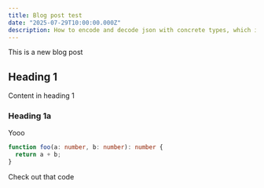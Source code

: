 ```yaml
---
title: Blog post test
date: "2025-07-29T10:00:00.000Z"
description: How to encode and decode json with concrete types, which include dynamic pieces typed as `Any`
---
```


This is a new blog post

## Heading 1

Content in heading 1

### Heading 1a

Yooo

```ts
function foo(a: number, b: number): number {
  return a + b;
}
```

Check out that code
